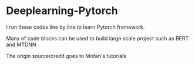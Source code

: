 # Deeplearning-Pytorch

I run these codes line by line to learn Pytorch framework.

Many of code blocks can be used to build large scale project such as BERT and MTDNN

The origin source/credit goes to Mofan's tutorials
